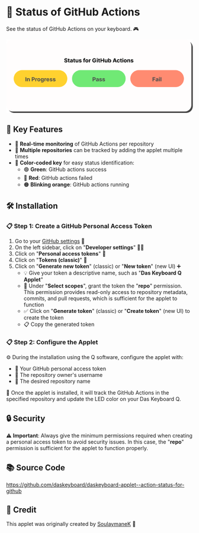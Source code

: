 # 🎯 Status of GitHub Actions

See the status of GitHub Actions on your keyboard. 🎮

![Status of GitHub Actions](assets/colors.png)

## 🔑 Key Features

* 🔄 **Real-time monitoring** of GitHub Actions per repository
* 🚀 **Multiple repositories** can be tracked by adding the applet multiple times
* 🎨 **Color-coded key** for easy status identification:
  * 🟢 **Green**: GitHub actions success
  * 🔴 **Red**: GitHub actions failed
  * 🟠 **Blinking orange**: GitHub actions running

## 🛠️ Installation

### 📋 Step 1: Create a GitHub Personal Access Token

1. Go to your [GitHub settings](https://github.com/settings/tokens) 🔗
2. On the left sidebar, click on "**Developer settings**" 👨‍💻
3. Click on "**Personal access tokens**" 🔑
4. Click on "**Tokens (classic)**" 📝
5. Click on "**Generate new token**" (classic) or "**New token**" (new UI) ➕
   * 💡 Give your token a descriptive name, such as "**Das Keyboard Q Applet**"
   * 🎯 Under "**Select scopes**", grant the token the "**repo**" permission. This permission provides read-only access to repository metadata, commits, and pull requests, which is sufficient for the applet to function
   * ✅ Click on "**Generate token**" (classic) or "**Create token**" (new UI) to create the token
   * 📋 Copy the generated token

### 📋 Step 2: Configure the Applet

⚙️ During the installation using the Q software, configure the applet with:

* 🔑 Your GitHub personal access token
* 👤 The repository owner's username
* 📁 The desired repository name

🎉 Once the applet is installed, it will track the GitHub Actions in the specified repository and update the LED color on your Das Keyboard Q.

## 🔒 Security

⚠️ **Important**: Always give the minimum permissions required when creating a personal access token to avoid security issues. In this case, the "**repo**" permission is sufficient for the applet to function properly.

## 📚 Source Code

<https://github.com/daskeyboard/daskeyboard-applet--action-status-for-github>

## 👏 Credit

This applet was originally created by [SoulaymaneK](https://github.com/SoulaymaneK/daskeyboard-applet--action-status-for-github) 🙏
